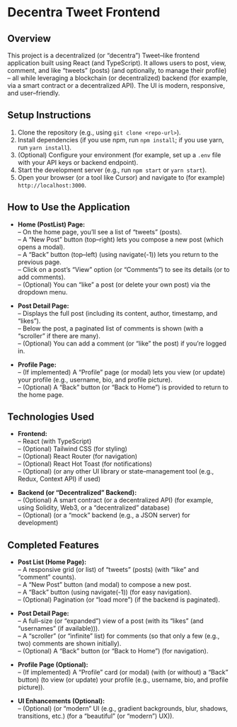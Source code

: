 
# Decentra Tweet Frontend

## Overview

This project is a decentralized (or “decentra”) Tweet–like frontend application built using React (and TypeScript). It allows users to post, view, comment, and like “tweets” (posts) (and optionally, to manage their profile) – all while leveraging a blockchain (or decentralized) backend (for example, via a smart contract or a decentralized API). The UI is modern, responsive, and user–friendly.

## Setup Instructions

1. Clone the repository (e.g., using `git clone <repo-url>`).
2. Install dependencies (if you use npm, run `npm install`; if you use yarn, run `yarn install`).
3. (Optional) Configure your environment (for example, set up a `.env` file with your API keys or backend endpoint).
4. Start the development server (e.g., run `npm start` or `yarn start`).
5. Open your browser (or a tool like Cursor) and navigate to (for example) `http://localhost:3000`.

## How to Use the Application

- **Home (PostList) Page:**  
  – On the home page, you’ll see a list of “tweets” (posts).  
  – A “New Post” button (top–right) lets you compose a new post (which opens a modal).  
  – A “Back” button (top–left) (using navigate(-1)) lets you return to the previous page.  
  – Click on a post’s “View” option (or “Comments”) to see its details (or to add comments).  
  – (Optional) You can “like” a post (or delete your own post) via the dropdown menu.

- **Post Detail Page:**  
  – Displays the full post (including its content, author, timestamp, and “likes”).  
  – Below the post, a paginated list of comments is shown (with a “scroller” if there are many).  
  – (Optional) You can add a comment (or “like” the post) if you’re logged in.

- **Profile Page:**  
  – (If implemented) A “Profile” page (or modal) lets you view (or update) your profile (e.g., username, bio, and profile picture).  
  – (Optional) A “Back” button (or “Back to Home”) is provided to return to the home page.

## Technologies Used

- **Frontend:**  
  – React (with TypeScript)  
  – (Optional) Tailwind CSS (for styling)  
  – (Optional) React Router (for navigation)  
  – (Optional) React Hot Toast (for notifications)  
  – (Optional) (or any other UI library or state–management tool (e.g., Redux, Context API) if used)

- **Backend (or “Decentralized” Backend):**  
  – (Optional) A smart contract (or a decentralized API) (for example, using Solidity, Web3, or a “decentralized” database)  
  – (Optional) (or a “mock” backend (e.g., a JSON server) for development)

## Completed Features

- **Post List (Home Page):**  
  – A responsive grid (or list) of “tweets” (posts) (with “like” and “comment” counts).  
  – A “New Post” button (and modal) to compose a new post.  
  – A “Back” button (using navigate(-1)) (for easy navigation).  
  – (Optional) Pagination (or “load more”) (if the backend is paginated).

- **Post Detail Page:**  
  – A full–size (or “expanded”) view of a post (with its “likes” (and “usernames” (if available))).  
  – A “scroller” (or “infinite” list) for comments (so that only a few (e.g., two) comments are shown initially).  
  – (Optional) A “Back” button (or “Back to Home”) (for navigation).

- **Profile Page (Optional):**  
  – (If implemented) A “Profile” card (or modal) (with (or without) a “Back” button) (to view (or update) your profile (e.g., username, bio, and profile picture)).

- **UI Enhancements (Optional):**  
  – (Optional) (or “modern” UI (e.g., gradient backgrounds, blur, shadows, transitions, etc.) (for a “beautiful” (or “modern”) UX)).